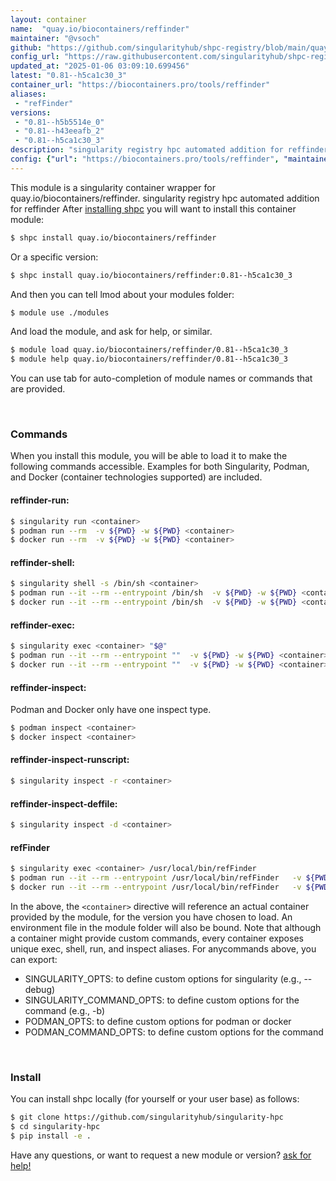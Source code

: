 ```yaml
---
layout: container
name:  "quay.io/biocontainers/reffinder"
maintainer: "@vsoch"
github: "https://github.com/singularityhub/shpc-registry/blob/main/quay.io/biocontainers/reffinder/container.yaml"
config_url: "https://raw.githubusercontent.com/singularityhub/shpc-registry/main/quay.io/biocontainers/reffinder/container.yaml"
updated_at: "2025-01-06 03:09:10.699456"
latest: "0.81--h5ca1c30_3"
container_url: "https://biocontainers.pro/tools/reffinder"
aliases:
 - "refFinder"
versions:
 - "0.81--h5b5514e_0"
 - "0.81--h43eeafb_2"
 - "0.81--h5ca1c30_3"
description: "singularity registry hpc automated addition for reffinder"
config: {"url": "https://biocontainers.pro/tools/reffinder", "maintainer": "@vsoch", "description": "singularity registry hpc automated addition for reffinder", "latest": {"0.81--h5ca1c30_3": "sha256:5592e7c2abc9e21ab603cd8a100291fcde7b8e313c678eafb467f751c8f11a89"}, "tags": {"0.81--h5b5514e_0": "sha256:b35e910a4b43c4ccc023501601c5f3c784351381c8b6f7b164d1567911c0dc98", "0.81--h43eeafb_2": "sha256:684c6302fee7b85e55f459335edeafde95d261432876805386faa90acafaade5", "0.81--h5ca1c30_3": "sha256:5592e7c2abc9e21ab603cd8a100291fcde7b8e313c678eafb467f751c8f11a89"}, "docker": "quay.io/biocontainers/reffinder", "aliases": {"refFinder": "/usr/local/bin/refFinder"}}
---
```


This module is a singularity container wrapper for quay.io/biocontainers/reffinder.
singularity registry hpc automated addition for reffinder
After [installing shpc](#install) you will want to install this container module:


```bash
$ shpc install quay.io/biocontainers/reffinder
```

Or a specific version:

```bash
$ shpc install quay.io/biocontainers/reffinder:0.81--h5ca1c30_3
```

And then you can tell lmod about your modules folder:

```bash
$ module use ./modules
```

And load the module, and ask for help, or similar.

```bash
$ module load quay.io/biocontainers/reffinder/0.81--h5ca1c30_3
$ module help quay.io/biocontainers/reffinder/0.81--h5ca1c30_3
```

You can use tab for auto-completion of module names or commands that are provided.

<br>

### Commands

When you install this module, you will be able to load it to make the following commands accessible.
Examples for both Singularity, Podman, and Docker (container technologies supported) are included.

#### reffinder-run:

```bash
$ singularity run <container>
$ podman run --rm  -v ${PWD} -w ${PWD} <container>
$ docker run --rm  -v ${PWD} -w ${PWD} <container>
```

#### reffinder-shell:

```bash
$ singularity shell -s /bin/sh <container>
$ podman run --it --rm --entrypoint /bin/sh  -v ${PWD} -w ${PWD} <container>
$ docker run --it --rm --entrypoint /bin/sh  -v ${PWD} -w ${PWD} <container>
```

#### reffinder-exec:

```bash
$ singularity exec <container> "$@"
$ podman run --it --rm --entrypoint ""  -v ${PWD} -w ${PWD} <container> "$@"
$ docker run --it --rm --entrypoint ""  -v ${PWD} -w ${PWD} <container> "$@"
```

#### reffinder-inspect:

Podman and Docker only have one inspect type.

```bash
$ podman inspect <container>
$ docker inspect <container>
```

#### reffinder-inspect-runscript:

```bash
$ singularity inspect -r <container>
```

#### reffinder-inspect-deffile:

```bash
$ singularity inspect -d <container>
```


#### refFinder

```bash
$ singularity exec <container> /usr/local/bin/refFinder
$ podman run --it --rm --entrypoint /usr/local/bin/refFinder   -v ${PWD} -w ${PWD} <container> -c " $@"
$ docker run --it --rm --entrypoint /usr/local/bin/refFinder   -v ${PWD} -w ${PWD} <container> -c " $@"
```



In the above, the `<container>` directive will reference an actual container provided
by the module, for the version you have chosen to load. An environment file in the
module folder will also be bound. Note that although a container
might provide custom commands, every container exposes unique exec, shell, run, and
inspect aliases. For anycommands above, you can export:

 - SINGULARITY_OPTS: to define custom options for singularity (e.g., --debug)
 - SINGULARITY_COMMAND_OPTS: to define custom options for the command (e.g., -b)
 - PODMAN_OPTS: to define custom options for podman or docker
 - PODMAN_COMMAND_OPTS: to define custom options for the command

<br>

### Install

You can install shpc locally (for yourself or your user base) as follows:

```bash
$ git clone https://github.com/singularityhub/singularity-hpc
$ cd singularity-hpc
$ pip install -e .
```

Have any questions, or want to request a new module or version? [ask for help!](https://github.com/singularityhub/singularity-hpc/issues)